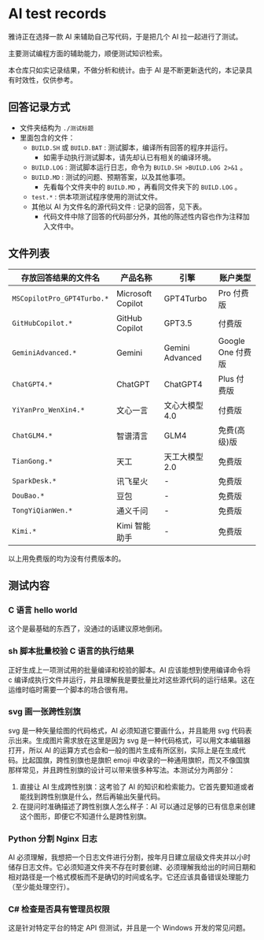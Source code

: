 # AI test records

雅诗正在选择一款 AI 来辅助自己写代码，于是把几个 AI 拉一起进行了测试。

主要测试编程方面的辅助能力，顺便测试知识检索。

本仓库只如实记录结果，不做分析和统计。由于 AI 是不断更新迭代的，本记录具有时效性，仅供参考。

## 回答记录方式

- 文件夹结构为 `./测试标题`
- 里面包含的文件：
  - `BUILD.SH` 或 `BUILD.BAT` : 测试脚本，编译所有回答的程序并运行。
    - 如需手动执行测试脚本，请先却认已有相关的编译环境。
  - `BUILD.LOG` : 测试脚本运行日志，命令为 `BUILD.SH >BUILD.LOG 2>&1` 。
  - `BUILD.MD` : 测试的问题、预期答案，以及其他事项。
    - 先看每个文件夹中的 `BUILD.MD` ，再看同文件夹下的 `BUILD.LOG` 。
  - `test.*` : 供本项测试程序使用的测试文件。
  - 其他以 AI 为文件名的源代码文件 : 记录的回答，见下表。
    - 代码文件中除了回答的代码部分外，其他的陈述性内容也作为注释加入文件中。

## 文件列表

| 存放回答结果的文件名       | 产品名称          | 引擎            | 账户类型          |
| -------------------------- | ----------------- | --------------- | ----------------- |
| `MSCopilotPro_GPT4Turbo.*` | Microsoft Copilot | GPT4Turbo       | Pro 付费版        |
| `GitHubCopilot.*`          | GitHub Copilot    | GPT3.5          | 付费版            |
| `GeminiAdvanced.*`         | Gemini            | Gemini Advanced | Google One 付费版 |
| `ChatGPT4.*`               | ChatGPT           | ChatGPT4        | Plus 付费版       |
| `YiYanPro_WenXin4.*`       | 文心一言          | 文心大模型 4.0  | 付费版            |
| `ChatGLM4.*`               | 智谱清言          | GLM4            | 免费(高级)版      |
| `TianGong.*`               | 天工              | 天工大模型 2.0  | 免费版            |
| `SparkDesk.*`              | 讯飞星火          | -               | 免费版            |
| `DouBao.*`                 | 豆包              | -               | 免费版            |
| `TongYiQianWen.*`          | 通义千问          | -               | 免费版            |
| `Kimi.*`                   | Kimi 智能助手     | -               | 免费版            |

以上用免费版的均为没有付费版本的。

## 测试内容

### C 语言 hello world

这个是最基础的东西了，没通过的话建议原地倒闭。

### sh 脚本批量校验 C 语言的执行结果

正好生成上一项测试用的批量编译和校验的脚本。AI 应该能想到使用编译命令将 c 编译成执行文件并运行，并且理解我是要批量比对这些源代码的运行结果。这在运维时临时需要一个脚本的场合很有用。

### svg 画一张跨性别旗

svg 是一种矢量绘图的代码格式，AI 必须知道它要画什么，并且能用 svg 代码表示出来。生成图片需求放在这里是因为 svg 是一种代码格式，可以用文本编辑器打开，所以 AI 的运算方式也会和一般的图片生成有所区别，实际上是在生成代码。比起国旗，跨性别旗也是旗帜 emoji 中收录的一种通用旗帜，而又不像国旗那样常见，并且跨性别旗的设计可以带来很多种写法。本测试分为两部分：

1. 直接让 AI 生成跨性别旗：这考验了 AI 的知识和检索能力。它首先要知道或者能找到跨性别旗是什么，然后再输出矢量代码。
2. 在提问时准确描述了跨性别旗人怎么样子：AI 可以通过足够的已有信息来创建这个图形，即便它不知道什么是跨性别旗。

### Python 分割 Nginx 日志

AI 必须理解，我想把一个日志文件进行分割，按年月日建立层级文件夹并以小时储存日志文件。它必须知道文件夹不存在时要创建、必须理解我给出的时间日期和相对路径是一个格式模板而不是确切的时间或名字。它还应该具备错误处理能力（至少能处理空行）。

### C# 检查是否具有管理员权限

这是针对特定平台的特定 API 但测试，并且是一个 Windows 开发的常见问题。
